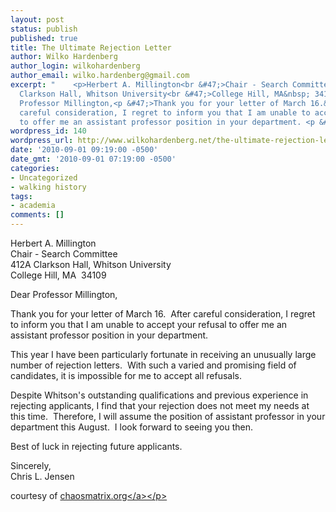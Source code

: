 ```yaml
---
layout: post
status: publish
published: true
title: The Ultimate Rejection Letter
author: Wilko Hardenberg
author_login: wilkohardenberg
author_email: wilko.hardenberg@gmail.com
excerpt: "    <p>Herbert A. Millington<br &#47;>Chair - Search Committee<br &#47;>412A
  Clarkson Hall, Whitson University<br &#47;>College Hill, MA&nbsp; 34109<p &#47;>Dear
  Professor Millington,<p &#47;>Thank you for your letter of March 16.&nbsp; After
  careful consideration, I regret to inform you that I am unable to accept your refusal
  to offer me an assistant professor position in your department. <p &#47;>"
wordpress_id: 140
wordpress_url: http://www.wilkohardenberg.net/the-ultimate-rejection-letter/
date: '2010-09-01 09:19:00 -0500'
date_gmt: '2010-09-01 07:19:00 -0500'
categories:
- Uncategorized
- walking history
tags:
- academia
comments: []
---
```

<p>Herbert A. Millington<br &#47;>Chair - Search Committee<br &#47;>412A Clarkson Hall, Whitson University<br &#47;>College Hill, MA&nbsp; 34109
<p &#47;>Dear Professor Millington,
<p &#47;>Thank you for your letter of March 16.&nbsp; After careful consideration, I regret to inform you that I am unable to accept your refusal to offer me an assistant professor position in your department.
<p &#47;><a id="more"></a><a id="more-140"></a> This year I have been particularly fortunate in receiving an unusually large number of rejection letters.&nbsp; With such a varied and promising field of candidates, it is impossible for me to accept all refusals.
<p &#47;> Despite Whitson's outstanding qualifications and previous experience in rejecting applicants, I find that your rejection does not meet my needs at this time.&nbsp; Therefore, I will assume the position of assistant professor in your department this August.&nbsp; I look forward to seeing you then.
<p &#47;> Best of luck in rejecting future applicants.
<p &#47;>Sincerely,<br &#47;>Chris L. Jensen
<p &#47;>courtesy of&nbsp;<a href="http:&#47;&#47;www.chaosmatrix.org&#47;library&#47;humor&#47;reject.html">chaosmatrix.org<&#47;a><&#47;p></p>

